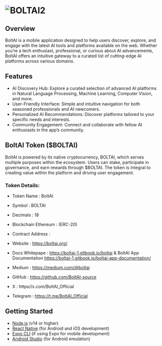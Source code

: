 # ![BOLTAI2](https://github.com/user-attachments/assets/a609f9bf-8bc2-4c7b-9343-95098d84f8a2)

## Overview

BoltAI is a mobile application designed to help users discover, explore, and engage with the latest AI tools and platforms available on the web. Whether you’re a tech enthusiast, professional, or curious about AI advancements, 
BoltAI offers an intuitive gateway to a curated list of cutting-edge AI platforms across various domains.

## Features

- AI Discovery Hub: Explore a curated selection of advanced AI platforms in Natural Language Processing, Machine Learning, Computer Vision, and more.
- User-Friendly Interface: Simple and intuitive navigation for both seasoned professionals and AI newcomers.
- Personalized AI Recommendations: Discover platforms tailored to your specific needs and interests.
- Community Engagement: Connect and collaborate with fellow AI enthusiasts in the app’s community.

## BoltAI Token ($BOLTAI)

BoltAI is powered by its native cryptocurrency, BOLTAI, which serves multiple purposes within the ecosystem. Users can stake, participate in governance, and earn rewards through $BOLTAI. 
The token is integral to creating value within the platform and driving user engagement.

### Token Details:
- Token Name : BoltAI
- Symbol : BOLTAI
- Decimals : 18
- Blockchain Ethereum : (ERC-20)
- Contract Address :


- Website : https://boltai.org/
- Docs Whitepape : https://boltai-1.gitbook.io/boltai & BoltAI App Documentation https://boltai-1.gitbook.io/boltai-app-documentation/
- Medium : https://medium.com/@boltai
- GitHub : https://github.com/BoltAI-source
- X : https//x.com/BoltAI_Official
- Telegram : https://t.me/BoltAI_Official

## Getting Started

- [Node.js](https://nodejs.org/) (v14 or higher)
- [React Native](https://reactnative.dev/) (for Android and iOS development)
- [Expo CLI](https://docs.expo.dev/get-started/installation/) (if using Expo for mobile development)
- [Android Studio](https://developer.android.com/studio) (for Android emulation)
